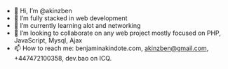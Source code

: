 - 👋 Hi, I’m @akinzben
- 👀 I’m fully stacked in web development
- 🌱 I’m currently learning alot and networking
- 💞️ I’m looking to collaborate on any web project mostly focused on PHP, JavaScript, Mysql, Ajax
- 📫 How to reach me: benjaminakindote.com, akinzben@gmail.com, +447472100358, dev.bao on ICQ.

<!---
akinzben/akinzben is a ✨ special ✨ repository because its `README.md` (this file) appears on your GitHub profile.
You can click the Preview link to take a look at your changes.
--->
